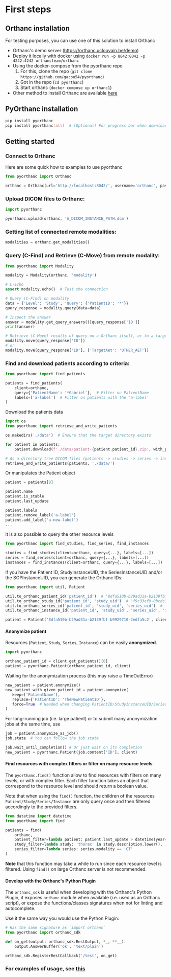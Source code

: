 # First steps

## Orthanc installation
For testing purposes, you can use one of this solution to install Orthanc

- Orthanc's demo server (https://orthanc.uclouvain.be/demo)
- Deploy it locally with docker using `docker run -p 8042:8042 -p 4242:4242 orthancteam/orthanc`
- Using the docker-compose from the pyorthanc repo
  1. For this, clone the repo (`git clone https://github.com/gacou54/pyorthanc`)
  2. Got in the repo (`cd pyorthanc`)
  3. Start orthanc (`docker compose up orthanc1`)
- Other method to install Orthanc are available [here](https://www.orthanc-server.com/download.php)

## PyOrthanc installation
```bash
pip install pyorthanc
pip install pyorthanc[all]  # (Optional) For progress bar when downloading DICOM data

```
## Getting started 
### Connect to Orthanc
Here are some quick how to examples to use pyorthanc
```python
from pyorthanc import Orthanc

orthanc = Orthanc(url='http://localhost:8042/', username='orthanc', password='orthanc')
```

### Upload DICOM files to Orthanc:

```python
import pyorthanc

pyorthanc.upload(orthanc, 'A_DICOM_INSTANCE_PATH.dcm')
```
### Getting list of connected remote modalities:
```python
modalities = orthanc.get_modalities()
```
### Query (C-Find) and Retrieve (C-Move) from remote modality:

```python
from pyorthanc import Modality

modality = Modality(orthanc, 'modality')

# C-Echo
assert modality.echo()  # Test the connection

# Query (C-Find) on modality
data = {'Level': 'Study', 'Query': {'PatientID': '*'}}
query_response = modality.query(data=data)

# Inspect the answer
answer = modality.get_query_answers()[query_response['ID']]
print(answer)

# Retrieve (C-Move) results of query on a Orthanc itself, or to a target modality (AET)
modality.move(query_response['ID'])
# or
modality.move(query_response['ID'], {'TargetAet': 'OTHER_AET'})
```

### Find and download patients according to criteria:
```python
from pyorthanc import find_patients

patients = find_patients(
    client=orthanc,
    query={'PatientName': '*Gabriel'},  # Filter on PatientName
    labels=['a-label']  # Filter on patients with the 'a-label'
)
```

Download the patients data

```python
import os
from pyorthanc import retrieve_and_write_patients

os.makedirs('./data')  # Ensure that the target directory exists

for patient in patients:
    patient.download(f'./data/patient-{patient.patient_id}.zip', with_progres=False)

# As a directory tree DICOM files (patients -> studies -> series -> instances)
retrieve_and_write_patients(patients, './data/')
```
Or manipulates the Patient object
```python
patient = patients[0]

patient.name
patient.is_stable
patient.last_update

patient.labels
patient.remove_label('a-label')
patient.add_label('a-new-label')
...
```

It is also possible to query the other resource levels
```python
from pyorthanc import find_studies, find_series, find_instances

studies = find_studies(client=orthanc, query={...}, labels=[...])
series = find_series(client=orthanc, query={...}, labels=[...])
instances = find_instances(client=orthanc, query={...}, labels=[...])
```

If you have the Patient ID, StudyInstanceUID, the SeriesInstanceUID
and/or the SOPInstanceUID, you can generate the Orthanc IDs:

```python
from pyorthanc import util, Patient

util.to_orthanc_patient_id('patient_id')  # '8dfa510b-b29ad31a-b2139fbf-b9929710-2edfa5c2'
util.to_orthanc_study_id('patient_id', 'study_uid')  # 'f9c33ef9-0bcdc38b-c216e9e8-8dbd62c1-28e4815c'
util.to_orthanc_series_id('patient_id', 'study_uid', 'series_uid')  # 'beceea8b-5424ff8c-3c76fe2e-edfed858-819fe6e1'
util.to_orthanc_instance_id('patient_id', 'study_uid', 'series_uid', 'instance_uid')  # '0e7848a0-4337f771-bda13733-150f651b-dfddd545'

patient = Patient('8dfa510b-b29ad31a-b2139fbf-b9929710-2edfa5c2', client)
```


#### Anonymize patient
Resources (`Patient`, `Study`, `Series`, `Instance`) can be easily __anonymized__.
```python
import pyorthanc

orthanc_patient_id = client.get_patients()[0]
patient = pyorthanc.Patient(orthanc_patient_id, client)
```
Waiting for the anonymization process (this may raise a TimeOutError)
```python
new_patient = patient.anonymize()
new_patient_with_given_patient_id = patient.anonymize(
   keep=['PatientName'],
   replace={'PatientID': 'TheNewPatientID'},
   force=True  # Needed when changing PatientID/StudyInstanceUID/SeriesInstanceUID/SOPInstanceUID
)
```
For long-running job (i.e. large patient) or to submit many anonymization jobs at the same time, use
```python
job = patient.anonymize_as_job()
job.state  # You can follow the job state

job.wait_until_completion() # Or just wait on its completion
new_patient = pyorthanc.Patient(job.content['ID'], client)
```

#### Find resources with complex filters or filter on many resource levels
The `pyorthanc.find()` function allow to find resources with filters on many levels,
or with complex filter. Each filter function takes an object that correspond to the resource level
and should return a boolean value.

Note that when using the `find()` function, the children of the resources `Patient/Study/Series/Instance`
are only query once and then filtered accordingly to the provided filters.
```python
from datetime import datetime
from pyorthanc import find

patients = find(
    orthanc,
    patient_filter=lambda patient: patient.last_update > datetime(year=2023, month=10, day=1),
    study_filter=lambda study: 'thorax' in study.description.lower(),
    series_filter=lambda series: series.modality == 'CT'
)
```
__Note__ that this function may take a while to run since each resource level is filtered. 
Using `find()` on large Orthanc server is not recommended.


#### Develop with the Orthanc's Python Plugin
The `orthanc_sdk` is useful when developing with the Orthanc's Python Plugin,
it exposes `orthanc` module when available (i.e. used as an Orthanc script),
or expose the functions/classes signatures when not for linting and autocomplete.

Use it the same way you would use the Python Plugin:

```python
# Has the same signature as `import orthanc`
from pyorthanc import orthanc_sdk 

def on_get(output: orthanc_sdk.RestOutput, *_, **__):
    output.AnswerBuffer('ok', 'text/plain')

orthanc_sdk.RegisterRestCallback('/test', on_get)
```


### For examples of usage, see [this](../tutorial/examples.md)
